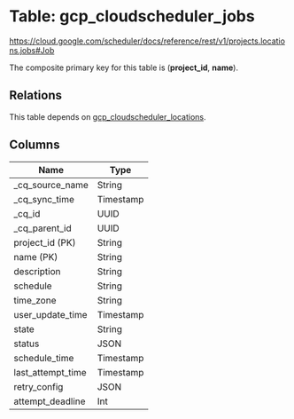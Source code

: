# Table: gcp_cloudscheduler_jobs

https://cloud.google.com/scheduler/docs/reference/rest/v1/projects.locations.jobs#Job

The composite primary key for this table is (**project_id**, **name**).

## Relations

This table depends on [gcp_cloudscheduler_locations](gcp_cloudscheduler_locations).

## Columns

| Name          | Type          |
| ------------- | ------------- |
|_cq_source_name|String|
|_cq_sync_time|Timestamp|
|_cq_id|UUID|
|_cq_parent_id|UUID|
|project_id (PK)|String|
|name (PK)|String|
|description|String|
|schedule|String|
|time_zone|String|
|user_update_time|Timestamp|
|state|String|
|status|JSON|
|schedule_time|Timestamp|
|last_attempt_time|Timestamp|
|retry_config|JSON|
|attempt_deadline|Int|